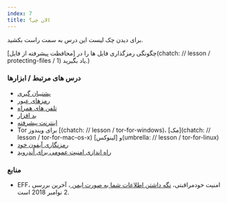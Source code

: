 ```yaml
---
index: 7
title: الان چی؟
---
```

برای دیدن چک لیست این درس به سمت راست بکشید.

چگونگی رمزگذاری فایل ها را در [محافظت پیشرفته از فایل](chatch: // lesson / protecting-files / 1) یاد بگیرید.)

### درس های مرتبط / ابزارها

*   [پشتیبان گیری](umbrella://information/backing-up)
*   [رمزهای عبور](umbrella://information/passwords)
*   [تلفن های همراه](umbrella://communications/mobile-phones/beginner)
*   [بد افزار](umbrella://information/malware)
*   [اینترنت پیشرفته](umbrella://communications/the-internet/advanced)
*   Tor برای ویندوز [(chatch: // lesson / tor-for-windows)، [مک](chatch: // lesson / tor-for-mac-os-x) و [لینوکس](umbrella: // lesson / tor-for-linux)
*   [رمزنگاری آیفون خود](umbrella://tools/encryption/s_encrypt-your-iphone.md)
*   [راه اندازی امنیت عمومی برای آندروید](umbrella://tools/other/s_android.md)

### منابع

*   EFF، امنیت خودمراقبتی، [نگه داشتن اطلاعات شما به صورت ایمن ](https://ssd.eff.org/en/module/keeping-your-data-safe)، آخرین بررسی 2 نوامبر 2018 است.
